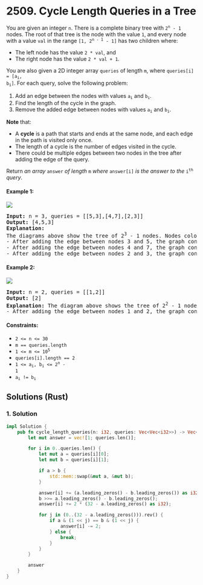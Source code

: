 # 2509. Cycle Length Queries in a Tree
You are given an integer `n`. There is a complete binary tree with <code>2<sup>n</sup> - 1</code> nodes. The root of that tree is the node with the value `1`, and every node with a value `val` in the range <code>[1, 2<sup>n - 1</sup> - 1]</code> has two children where:

* The left node has the value `2 * val`, and
* The right node has the value `2 * val + 1`.

You are also given a 2D integer array `queries` of length `m`, where <code>queries[i] = [a<sub>i</sub>, b<sub>i</sub>]</code>. For each query, solve the following problem:

1. Add an edge between the nodes with values <code>a<sub>i</sub></code> and <code>b<sub>i</sub></code>.
2. Find the length of the cycle in the graph.
3. Remove the added edge between nodes with values <code>a<sub>i</sub></code> and <code>b<sub>i</sub></code>.

**Note** that:

* A **cycle** is a path that starts and ends at the same node, and each edge in the path is visited only once.
* The length of a cycle is the number of edges visited in the cycle.
* There could be multiple edges between two nodes in the tree after adding the edge of the query.

Return *an array* `answer` *of length* `m` *where* `answer[i]` *is the answer to the* <code>i<sup>th</sup></code> *query*.

#### Example 1:
![](https://assets.leetcode.com/uploads/2022/10/25/bexample1.png)
<pre>
<strong>Input:</strong> n = 3, queries = [[5,3],[4,7],[2,3]]
<strong>Output:</strong> [4,5,3]
<strong>Explanation:</strong>
The diagrams above show the tree of 2<sup>3</sup> - 1 nodes. Nodes colored in red describe the nodes in the cycle after adding the edge.
- After adding the edge between nodes 3 and 5, the graph contains a cycle of nodes [5,2,1,3]. Thus answer to the first query is 4. We delete the added edge and process the next query.
- After adding the edge between nodes 4 and 7, the graph contains a cycle of nodes [4,2,1,3,7]. Thus answer to the second query is 5. We delete the added edge and process the next query.
- After adding the edge between nodes 2 and 3, the graph contains a cycle of nodes [2,1,3]. Thus answer to the third query is 3. We delete the added edge.
</pre>

#### Example 2:
![](https://assets.leetcode.com/uploads/2022/10/25/aexample2.png)
<pre>
<strong>Input:</strong> n = 2, queries = [[1,2]]
<strong>Output:</strong> [2]
<strong>Explanation:</strong> The diagram above shows the tree of 2<sup>2</sup> - 1 nodes. Nodes colored in red describe the nodes in the cycle after adding the edge.
- After adding the edge between nodes 1 and 2, the graph contains a cycle of nodes [2,1]. Thus answer for the first query is 2. We delete the added edge.
</pre>

#### Constraints:
* `2 <= n <= 30`
* `m == queries.length`
* <code>1 <= m <= 10<sup>5</sup></code>
* `queries[i].length == 2`
* <code>1 <= a<sub>i</sub>, b<sub>i</sub> <= 2<sup>n</sup> - 1</code>
* <code>a<sub>i</sub> != b<sub>i</sub></code>

## Solutions (Rust)

### 1. Solution
```Rust
impl Solution {
    pub fn cycle_length_queries(n: i32, queries: Vec<Vec<i32>>) -> Vec<i32> {
        let mut answer = vec![1; queries.len()];

        for i in 0..queries.len() {
            let mut a = queries[i][0];
            let mut b = queries[i][1];

            if a > b {
                std::mem::swap(&mut a, &mut b);
            }

            answer[i] += (a.leading_zeros() - b.leading_zeros()) as i32;
            b >>= a.leading_zeros() - b.leading_zeros();
            answer[i] += 2 * (32 - a.leading_zeros() as i32);

            for j in (0..(32 - a.leading_zeros())).rev() {
                if a & (1 << j) == b & (1 << j) {
                    answer[i] -= 2;
                } else {
                    break;
                }
            }
        }

        answer
    }
}
```
